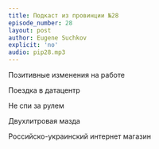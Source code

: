 ```yaml
---
title: Подкаст из провинции №28
episode_number: 28
layout: post
author: Eugene Suchkov
explicit: 'no'
audio: pip28.mp3
---
```

Позитивные изменения на работе

Поездка в датацентр

Не спи за рулем

Двухлитровая мазда

Российско-украинский интернет магазин

